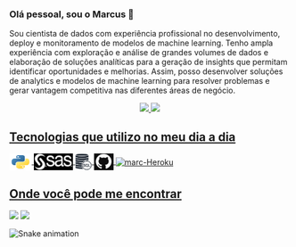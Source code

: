 ### Olá pessoal, sou o Marcus 👋
Sou cientista de dados com experiência profissional no desenvolvimento, deploy e monitoramento de modelos de machine learning. Tenho ampla experiência com exploração e análise de grandes volumes de dados e elaboração de soluções analíticas para a geração de insights que permitam identificar oportunidades e melhorias. Assim, posso desenvolver soluções de analytics e modelos de machine learning para resolver problemas e gerar vantagem competitiva nas diferentes áreas de negócio.

<div align="center">
  <a href="https://github.com/mvpalheta">
  <img height="150em" src="https://github-readme-stats.vercel.app/api?username=mvpalheta&show_icons=true&theme=dracula&include_all_commits=true&count_private=true"/>
  <img width="45%" src="https://github-readme-stats.vercel.app/api/top-langs/?username=mvpalheta&layout=compact&langs_count=7&theme=dracula"/>
</div>

## Tecnologias que utilizo no meu dia a dia  
<img align="center" alt="marc-Python" height="30" width="40" src="https://raw.githubusercontent.com/devicons/devicon/master/icons/python/python-original.svg">
<img align="center" alt="marc-SAS" height="30" width="70" src="https://github.com/mvpalheta/mvpalheta/blob/main/sas_logo_icon_white.png">  
<img align="center" alt="marc-SQL" height="30" width="30" src="https://github.com/mvpalheta/mvpalheta/blob/main/SQL_icon.JPG">
<img align="center" alt="marc-Github" height="30" width="35" src="https://github.com/mvpalheta/mvpalheta/blob/main/github_icon_bw1.PNG">
<img align="center" alt="marc-Heroku" height="30" width="40" src="https://cdn.jsdelivr.net/gh/devicons/devicon/icons/heroku/heroku-plain-wordmark.svg">

## Onde você pode me encontrar
<div> 
  <a href="https://www.linkedin.com/in/mvpalheta" target="_blank"><img src="https://img.shields.io/badge/-LinkedIn-%230077B5?style=for-the-badge&logo=linkedin&logoColor=white" target="_blank"></a>  
  <a href = "mailto:mvpalheta@gmail.com"><img src="https://img.shields.io/badge/-Gmail-%23333?style=for-the-badge&logo=gmail&logoColor=white" target="_blank"></a>
</div>
  
![Snake animation](https://github.com/mvpalheta/mvpalheta/blob/output/github-contribution-grid-snake.svg)
       
          
